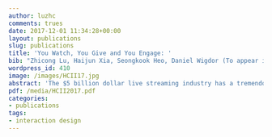 ```yaml
---
author: luzhc
comments: trues
date: 2017-12-01 11:34:28+00:00
layout: publications
slug: publications
title: 'You Watch, You Give and You Engage: '
bib: "Zhicong Lu, Haijun Xia, Seongkook Heo, Daniel Wigdor (To appear in CHI 2018)"
wordpress_id: 410
image: /images/HCII17.jpg
abstract: 'The $5 billion dollar live streaming industry has a tremendous impact on the social behaviours of internet users in China. However, despite early appearance of the technology in the North America, live streaming has yet to reach the level it has in China. Using observations from the rise and proliferation of live strseaming services in China, we identify some culture and social insights about the phenomenon as well as some lessons that we can apply to North America.'
pdf: /media/HCII2017.pdf
categories:
- publications
tags:
- interaction design
---
```

